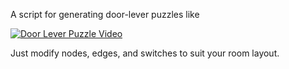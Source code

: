 A script for generating door-lever puzzles like

[![Door Lever Puzzle Video](https://img.youtube.com/vi/xpRCQJr0ofw/0.jpg)](https://www.youtube.com/watch?v=xpRCQJr0ofw)

Just modify nodes, edges, and switches to suit your room layout.